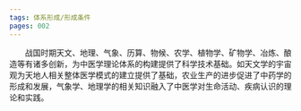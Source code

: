 ```yaml
---
tags: 体系形成/形成条件
pages: 002
---
```

&emsp;&emsp;战国时期天文、地理、气象、历算、物候、农学、植物学、矿物学、冶炼、酿造等有诸多创新，为中医学理论体系的构建提供了科学技术基础。如天文学的宇宙观为天地人相关整体医学模式的建立提供了基础，农业生产的进步促进了中药学的形成和发展，气象学、地理学的相关知识融入了中医学对生命活动、疾病认识的理论和实践。